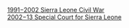 [1991−2002 Sierra Leone Civil War](1991−2002%20Sierra%20Leone%20Civil%20War)  
[2002−13 Special Court for Sierra Leone](2002−13%20Special%20Court%20for%20Sierra%20Leone)  